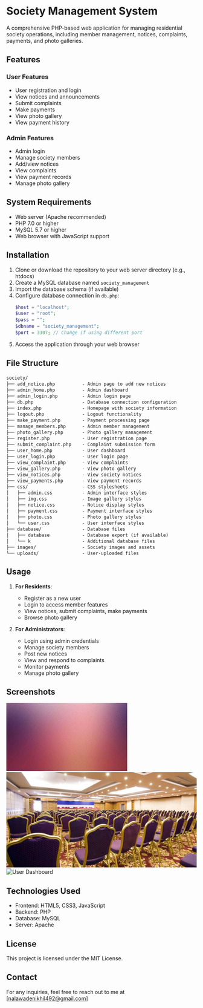 # Society Management System

A comprehensive PHP-based web application for managing residential society operations, including member management, notices, complaints, payments, and photo galleries.

## Features

### User Features
- User registration and login
- View notices and announcements
- Submit complaints
- Make payments
- View photo gallery
- View payment history

### Admin Features
- Admin login
- Manage society members
- Add/view notices
- View complaints
- View payment records
- Manage photo gallery

## System Requirements

- Web server (Apache recommended)
- PHP 7.0 or higher
- MySQL 5.7 or higher
- Web browser with JavaScript support

## Installation

1. Clone or download the repository to your web server directory (e.g., htdocs)
2. Create a MySQL database named `society_management`
3. Import the database schema (if available)
4. Configure database connection in `db.php`:
   ```php
   $host = "localhost";
   $user = "root"; 
   $pass = "";
   $dbname = "society_management";
   $port = 3307; // Change if using different port
   ```
5. Access the application through your web browser

## File Structure

```
society/
├── add_notice.php          - Admin page to add new notices
├── admin_home.php          - Admin dashboard
├── admin_login.php         - Admin login page
├── db.php                  - Database connection configuration
├── index.php               - Homepage with society information
├── logout.php              - Logout functionality
├── make_payment.php        - Payment processing page
├── manage_members.php      - Admin member management
├── photo_gallery.php       - Photo gallery management
├── register.php            - User registration page
├── submit_complaint.php    - Complaint submission form
├── user_home.php           - User dashboard
├── user_login.php          - User login page
├── view_complaint.php      - View complaints
├── view_gallery.php        - View photo gallery
├── view_notices.php        - View society notices
├── view_payments.php       - View payment records
├── css/                    - CSS stylesheets
│   ├── admin.css           - Admin interface styles
│   ├── img.css             - Image gallery styles
│   ├── notice.css          - Notice display styles
│   ├── payment.css         - Payment interface styles
│   ├── photo.css           - Photo gallery styles
│   └── user.css            - User interface styles
├── database/               - Database files
│   ├── database            - Database export (if available)
│   └── k                   - Additional database files
├── images/                 - Society images and assets
└── uploads/                - User-uploaded files
```

## Usage

1. **For Residents**:
   - Register as a new user
   - Login to access member features
   - View notices, submit complaints, make payments
   - Browse photo gallery

2. **For Administrators**:
   - Login using admin credentials
   - Manage society members
   - Post new notices
   - View and respond to complaints
   - Monitor payments
   - Manage photo gallery

## Screenshots

![Homepage](images/society-banner.jpg)
![Admin Dashboard](images/event.jpg)
![User Dashboard](images/garden1.jpg)

## Technologies Used

- Frontend: HTML5, CSS3, JavaScript
- Backend: PHP
- Database: MySQL
- Server: Apache

## License

This project is licensed under the MIT License.

## Contact

For any inquiries, feel free to reach out to me at [nalawadenikhil492@gmail.com]
